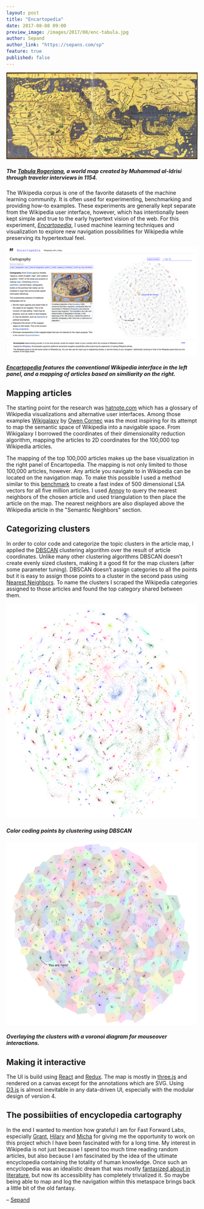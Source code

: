 ```yaml
---
layout: post
title: "Encartopedia"
date: 2017-08-08 09:00
preview_image: /images/2017/08/enc-tabula.jpg
author: Sepand
author_link: "https://sepans.com/sp"
feature: true
published: false
---
```


![Tabula Rogeriana](/images/2017/08/enc-tabula.jpg)

##### The [Tabula Rogeriana](https://en.wikipedia.org/wiki/Tabula_Rogeriana), a world map created by Muhammad al-Idrisi through traveler interviews in 1154.

The Wikipedia corpus is one of the favorite datasets of the machine learning community. It is often used for experimenting, benchmarking and providing how-to examples. These experiments are generally kept separate from the Wikipedia user interface, however, which has intentionally been kept simple and true to the early hypertext vision of the web. For this experiment, [_Encartopedia_](http://encartopedia.dev.fastforwardlabs.com), I used machine learning techniques and visualization to explore new navigation possibilities for Wikipedia while preserving its hypertextual feel.

![Encartopedia](/images/2017/08/enc-ui.png)

##### [Encartopedia](http://encartopedia.dev.fastforwardlabs.com) features the conventional Wikipedia interface in the left panel, and a mapping of articles based on similiarity on the right.

## Mapping articles

The starting point for the research was [hatnote.com](http://seealso.hatnote.com/) which has a glossary of Wikipedia visualizations and alternative user interfaces. Among those examples [Wikigalaxy](http://wiki.polyfra.me/) by [Owen Cornec](http://byowen.com/) was the most inspiring for its attempt to map the semantic space of Wikipedia into a navigable space. From Wikigalaxy I borrowed the coordinates of their dimensionality reduction algorithm, mapping the articles to 2D coordinates for the 100,000 top Wikipedia articles.

The mapping of the top 100,000 articles makes up the base visualization in the right panel of Encartopedia. The mapping is not only limited to those 100,000 articles, however. Any article you navigate to in Wikipedia can be located on the navigation map. To make this possible I used a method similar to this [benchmark](https://rare-technologies.com/performance-shootout-of-nearest-neighbours-contestants/) to create a fast index of 500 dimensional LSA vectors for all five million articles. I used [Annoy](https://github.com/spotify/annoy) to query the nearest neighbors of the chosen article and used triangulation to then place the article on the map. The nearest neighbors are also displayed above the Wikipedia article in the "Semantic Neighbors" section.

## Categorizing clusters

In order to color code and categorize the topic clusters in the article map, I applied the [DBSCAN](http://scikit-learn.org/stable/modules/generated/sklearn.cluster.DBSCAN.html) clustering algorithm over the result of article coordinates. Unlike many other clustering algorithms DBSCAN doesn’t create evenly sized clusters, making it a good fit for the map clusters (after some parameter tuning). DBSCAN doesn’t assign categories to all the points but it is easy to assign those points to a cluster in the second pass using [Nearest Neighbors](http://scikit-learn.org/stable/modules/neighbors.html). To name the clusters I scraped the Wikipedia categories assigned to those articles and found the top category shared between them.

![Coloring the map](/images/2017/08/enc-color.png)

##### Color coding points by clustering using DBSCAN

![Voronoi overlay of the map](/images/2017/08/enc-voro.png)

##### Overlaying the clusters with a voronoi diagram for mouseover interactions.

## Making it interactive

The UI is build using [React](https://facebook.github.io/react/) and [Redux](http://redux.js.org/). The map is mostly in [three.js](https://threejs.org/) and rendered on a canvas except for the annotations which are SVG. Using [D3.js](https://d3js.org/) is almost inevitable in any data-driven UI, especially with the modular design of version 4. 

## The possibiities of encyclopedia cartography

In the end I wanted to mention how grateful I am for Fast Forward Labs, especially [Grant](https://twitter.com/GrantCuster), [Hilary](https://twitter.com/hmason) and [Micha](https://github.com/mynameisfiber) for giving me the opportunity to work on this project which I have been fascinated with for a long time. My interest in Wikipedia is not just because I spend too much time reading random articles, but also because I am fascinated by the idea of the ultimate encyclopedia containing the totality of human knowledge. Once such an encyclopedia was an idealistic dream that was mostly [fantasized about in literature](https://www.pastemagazine.com/blogs/lists/2014/03/10-of-the-weirdest-mostly-fictional-encyclopedias.html), but now its accessibility has completely trivialized it. So maybe being able to map and log the navigation within this metaspace brings back a little bit of the old fantasy.

&ndash; [Sepand](https://sepans.com/sp)
